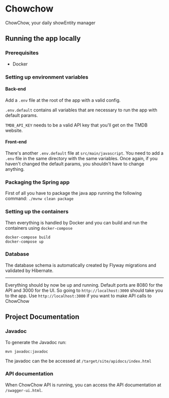 # Chowchow
ChowChow, your daily showEntity manager

## Running the app locally

### Prerequisites
- Docker

### Setting up environment variables

#### Back-end
Add a `.env` file at the root of the app with a valid config.

`.env.default` contains all variables that are necessary to run the app with default params.

`TMDB_API_KEY` needs to be a valid API key that you'll get on the TMDB website.

#### Front-end
There's another `.env.default` file at `src/main/javascript`. 
You need to add a `.env` file in the same directory with the same variables.
Once again, if you haven't changed the default params, you shouldn't have to change anything.


### Packaging the Spring app
First of all you have to package the java app running the following command:
`./mvnw clean package`

### Setting up the containers
Then everything is handled by Docker and you can build and run the containers using `docker-compose`
```
docker-compose build
docker-compose up
```

### Database
The database schema is automatically created by Flyway migrations 
and validated by Hibernate.

---

Everything should by now be up and running. 
Default ports are 8080 for the API and 3000 for the UI.
So going to `http://localhost:3000` should take you to the app.
Use `http://localhost:3000` if you want to make API calls to ChowChow

## Project Documentation

### Javadoc
To generate the Javadoc run:
```$xslt
mvn javadoc:javadoc
```
The javadoc can the be accessed at `/target/site/apidocs/index.html
`
### API documentation
When ChowChow API is running, you can access the API documentation at `/swagger-ui.html`.